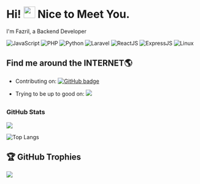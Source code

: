 ﻿

# Hi! <img src="https://media.giphy.com/media/hvRJCLFzcasrR4ia7z/giphy.gif" width="30px"> Nice to Meet You.

I'm Fazril, a Backend Developer
<div>
  <img src="https://img.shields.io/badge/JavaScript-%23323330?style=for-the-badge&logo=javascript&logoColor=F7DF1E" alt="JavaScript" />
  <img src="https://img.shields.io/badge/PHP-%23777BB4?style=for-the-badge&logo=php&logoColor=white" alt="PHP" />
  <img src="https://img.shields.io/badge/Python-%2314354C?style=for-the-badge&logo=python&logoColor=FFD43B" alt="Python" />
  <img src="https://img.shields.io/badge/Laravel-%23FF2D20?style=for-the-badge&logo=laravel&logoColor=white" alt="Laravel" />
  <img src="https://img.shields.io/badge/React-%23282C34?style=for-the-badge&logo=react&logoColor=61DAFB" alt="ReactJS" />
  <img src="https://img.shields.io/badge/Express-%23000000?style=for-the-badge&logo=express&logoColor=white" alt="ExpressJS" />
  <img src="https://img.shields.io/badge/Linux-%23FCC624?style=for-the-badge&logo=linux&logoColor=black" alt="Linux" />
</div>

## Find me around the INTERNET🌎

<p align="center">
  
  
- Contributing on: <a href="https://github.com/fzrilsh?tab=followers">
    <img src="https://img.shields.io/github/followers/fzrilsh?tab=followers?label=blue&logo=github&style=for-the-badge" alt="GitHub badge" />
  </a>


- Trying to be up to good on: <a href="http://www.instagram.com/fzrilsh_">
    <img src="https://img.shields.io/instagram/follow/fzrilsh_?label=Instagram&logo=instagram&style=for-the-badge" />
  </a>


</p>


## <h3 align="left">GitHub Stats</h3>

<a href="">
  <img align="centre" src="https://github-readme-stats.vercel.app/api?username=fzrilsh&count_private=true&include_all_commits=true&show_icons=true&title_color=007bff&text_color=e7e7e7&icon_color=007bff&bg_color=171c28" />
<a />
  
![Top Langs](https://github-readme-stats.vercel.app/api/top-langs/?username=fzrilsh&layout=compact&title_color=007bff&text_color=e7e7e7&icon_color=007bff&bg_color=171c28)
  
## 🏆 GitHub Trophies

![](https://github-profile-trophy.vercel.app/?username=fzrilsh&theme=discord&no-frame=true&no-bg=false&margin-w=4)





